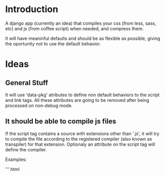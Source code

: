 Introduction
============

A django app (currently an idea) that compiles your css (from less, sass, etc) and js (from coffee script) when needed, and compress them.

It will have meaninful defaults and should be as flexible as possible, giving the oportunity not to use the default behavior.

Ideas
=====

General Stuff
-------------

It will use 'data-pkg' atributes to define non default behaviors to the script and link tags.
All these attributes are going to be removed after being processed on non-debug mode.

It should be able to compile js files
-------------------------------------

If the script tag contains a source with extensions other than '.js', it will try to compile the file according to the registered compiler (also known as transpiler) for that extension. Optionaly an attribute on the script tag will define the compiler.

Examples:

''' html
<script src="source.cs"></scrip>
'''

will output:

''' html
<script src="/some/defined/path/compiled.js"></scrip>
'''

2:

''' html
<script data-pkg-compiler="coffee-script" src="source.js"></scrip>
'''

will output:

''' html
<script src="/some/defined/path/compiled.js"></scrip>
'''

It should be able to compile css files
--------------------------------------

If the link tag contains a source with extensions other than '.css', it will try to compile the file according to the registered compiler (also known as transpiler) for that extension. Optionaly an attribute on the link tag will define the compiler.

Examples:

''' html
<link rel="stylesheet" href="source.less" />
'''

will output:

''' html
<link rel="stylesheet" href="/some/defined/path/compiled.css" />
'''

2:

''' html
<link rel="stylesheet" data-pkg-compiler="less" href="source.css" />
'''

will output:

''' html
<link rel="stylesheet" href="/some/defined/path/compiled.css" />
'''

It should be able to concatenate and compress css and js files
--------------------------------------------------------------

It will receive input from a defined event that can be registered by apps
-------------------------------------------------------------------------

Instaled apps will be able to register an event and print script tags that will get included into a default packager block, if found on the document.

It should be able to identify duplicate scripts
-----------------------------------------------

The script tags can include a 'data-pkg-id' attribute that will make possible to detect duplicated scripts.
Scripts without that attribute but with the exact same path will be considered duplicate too.
Optionaly, a hash can be generated from each file to detect same files with different paths.
when a duplicate is detected only the first, in document order, will be included.

A resource should be able to redefine any default behavior
----------------------------------------------------------

By using the 'data-pkg' attributes, the resources will be able to define it's specific behaviors, like changing its compiler.

It should log warnings
----------------------

It should log warnings, like:
* "The script 'x' is an external file and won't be compressed"
*

It will use the python logging module.

It may be able to manage script dependency using a defined dependency manager (it wont implement one)
-----------------------------------------------------------------------------------------------------

List of dependency managers:
* mootools's packager
*

Example of use
==============

''' html
{% package %}
{% endpackage %}
'''

Credits and inspiration
========================

* http://ryanbigg.com/guides/asset_pipeline.html
* http://blog.nodeta.com/2011/06/14/rails-3-1-asset-pipeline-in-the-real-world/
* http://documentcloud.github.com/jammit/
* http://getsprockets.org/
* https://github.com/dziegler/django-css
* https://github.com/jezdez/django_compressor


